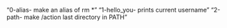 “0-alias- make an alias of rm *”
“1-hello_you- prints current username”
“2-path- make /action last directory in PATH”
